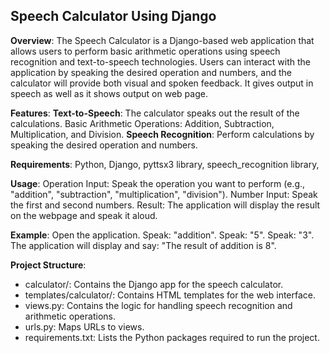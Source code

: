 ## **Speech Calculator Using Django**
**Overview**:
The Speech Calculator is a Django-based web application that allows users to perform basic arithmetic operations using speech recognition and text-to-speech technologies. Users can interact with the application by speaking the desired operation and numbers, and the calculator will provide both visual and spoken feedback. It gives output in speech as well as it shows output on web page.


**Features**:
**Text-to-Speech**: The calculator speaks out the result of the calculations.
Basic Arithmetic Operations: Addition, Subtraction, Multiplication, and Division.
**Speech Recognition**: Perform calculations by speaking the desired operation and numbers.


**Requirements**:
Python, 
Django, 
pyttsx3 library,
speech_recognition library,


**Usage**:
Operation Input: Speak the operation you want to perform (e.g., "addition", "subtraction", "multiplication", "division").
Number Input: Speak the first and second numbers.
Result: The application will display the result on the webpage and speak it aloud.


**Example**:
Open the application.
Speak: "addition".
Speak: "5".
Speak: "3".
The application will display and say: "The result of addition is 8".


**Project Structure**:
* calculator/: Contains the Django app for the speech calculator.
* templates/calculator/: Contains HTML templates for the web interface.
* views.py: Contains the logic for handling speech recognition and arithmetic operations.
* urls.py: Maps URLs to views.
* requirements.txt: Lists the Python packages required to run the project.
